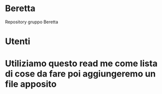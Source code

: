 # Beretta
Repository gruppo Beretta
# Utenti 
# Utiliziamo questo read me come lista di cose da fare poi aggiungeremo un file apposito

